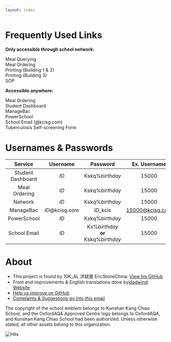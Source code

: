 ```yaml
---
layout: index
---
```


# Frequently Used Links

**Only accessible through school network:**

<div class="button-link" href="https://ordering.kcisec.com/chaxun.asp">Meal Querying</div>
<div class="button-link" href="https://ordering.kcisec.com/index.asp">Meal Ordering</div>
<div class="button-link" href="https://192.168.80.60/">Printing (Building 1 & 2)</div>
<div class="button-link" href="http://192.168.80.68/">Printing (Building 3)</div>
<div class="button-link" href="https://sop.kcisec.com/">SOP</div>

**Accessible anywhere:**

<div class="button-link" href="https://ordering.kcisec.com/ordering">Meal Ordering</div>
<div class="button-link" href="https://portal.kcisec.com/China">Student Dashboard</div>
<div class="button-link" href="https://kcisec.managebac.cn">ManageBac</div>
<div class="button-link" href="https://powerschool.kcisec.org.cn/public/">PowerSchool</div>
<div class="button-link" href="https://mail.kcisg.com">School Email (@kcisg.com)
</div>
<div class="button-link" href="https://portal.kcisec.com/login/Account/LogHC">Tuberculosis Self-screening Form</div>

# Usernames & Passwords

|Service|Username|Password|Ex. Username|Ex. Password|
|:---:|:---:|:---:|:---:|:---:|
|Student Dashboard|*ID*|Kskq%*birthday*|15000|Kskq%20080909|
|Meal Ordering|*ID*|Kskq%*birthday*|15000|Kskq%20080909|
|Network|*ID*|Kskq%*birthday*|15000|Kskq%20080909|
|ManageBac|*ID*@kcisg.com|*ID*_kcis|15000@kcisg.com|15000_kcis|
|PowerSchool|*ID*|Kskq%*birthday*|15000|Kskq%20080909|
|School Email|*ID*|Ks%*birthday* **or** Kskq%*birthday*|15000|Ks@20080909|

# About

- This project is found by 10K_AL 洪斌酱 EricStoneChina: [View his GitHub](https://github.com/EricStoneChina)
- Front end improvements & English translations done by[idadwind](https://www.github.com/idadwind1): [Website](https://www.idadwind.fun)
- [Help us improve on GitHub](https://www.github.com/KCISEastCampus)
- [Complaints & Suggestions go into this email](mailto:report@kcisec.site)

The copyright of the school emblem belongs to Kunshan Kang Chiao School, and the OxfordAQA Approved Centre logo belongs to OxfordAQA, and Kunshan Kang Chiao School had been authorized. Unless otherwise stated, all other assets belong to this organization.

![Hits](https://hits.seeyoufarm.com/api/count/incr/badge.svg?url=https%3A%2F%2Fkcisec.site&count_bg=%2379C83D&title_bg=%23555555&icon=googleclassroom.svg&icon_color=%23E7E7E7&title=%E7%BD%91%E7%AB%99%E8%AE%BF%E9%97%AE%E6%AC%A1%E6%95%B0&edge_flat=false)

